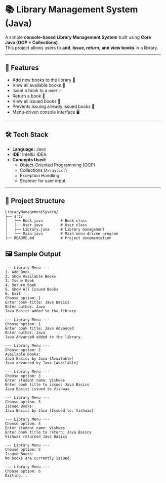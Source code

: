 # 📚 Library Management System (Java)

A simple **console-based Library Management System** built using **Core Java (OOP + Collections)**.  
This project allows users to **add, issue, return, and view books** in a library.

---

## 🚀 Features
- Add new books to the library 📖  
- View all available books 👀  
- Issue a book to a user ✅  
- Return a book 🔄
- View all issued books 👀  
- Prevents issuing already issued books 🚫  
- Menu-driven console interface 🖥️  

---

## 🛠️ Tech Stack
- **Language:** Java
- **IDE:** IntelliJ IDEA
- **Concepts Used:**  
  - Object-Oriented Programming (OOP)  
  - Collections (`ArrayList`)  
  - Exception Handling  
  - Scanner for user input  

---

## 📂 Project Structure
```
LibraryManagementSystem/
├── src/
│   ├── Book.java        # Book class
│   ├── User.java        # User class
│   ├── Library.java     # Library management
│   └── Main.java        # Main menu-driven program
├── README.md            # Project documentation
```

## 🖼️ Sample Output
```
--- Library Menu ---
1. Add Book
2. Show Available Books
3. Issue Book
4. Return Book
5. Show All Issued Books
6. Exit
Choose option: 1
Enter book title: Java Basics
Enter author: Java
Java Basics added to the library.

--- Library Menu ---
Choose option: 1
Enter book title: Java Advanced
Enter author: Java
Java Advanced added to the library.

--- Library Menu ---
Choose option: 2
Available Books:
Java Basics by Java [Available]
Java advanced by Java [Available]

--- Library Menu ---
Choose option: 3
Enter student name: Vishwas
Enter book title to issue: Java Basics
Java Basics issued to Vishwas

--- Library Menu ---
Choose option: 5
Issued Books:
Java Basics by Java [Issued to: Vishwas]

--- Library Menu ---
Choose option: 4
Enter student name: Vishwas
Enter book title to return: Java Basics
Vishwas returned Java Basics

--- Library Menu ---
Choose option: 5
Issued Books:
No books are currently issued.

--- Library Menu ---
Choose option: 6
Exiting...

```
